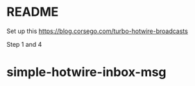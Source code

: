 # README

Set up this https://blog.corsego.com/turbo-hotwire-broadcasts

Step 1 and 4
# simple-hotwire-inbox-msg
